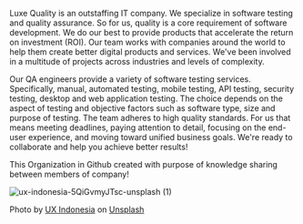 Luxe Quality is an outstaffing IT company. We specialize in software testing and quality assurance. So for us, quality is a core requirement of software development. We do our best to provide products that accelerate the return on investment (ROI). Our team works with companies around the world to help them create better digital products and services. We've been involved in a multitude of projects across industries and levels of complexity.

Our QA engineers provide a variety of software testing services. Specifically, manual, automated testing, mobile testing, API testing, security testing, desktop and web application testing. The choice depends on the aspect of testing and objective factors such as software type, size and purpose of testing. The team adheres to high quality standards. For us that means meeting deadlines, paying attention to detail, focusing on the end-user experience, and moving toward unified business goals. We're ready to collaborate and help you achieve better results!

This Organization in Github created with purpose of knowledge sharing between members of company!


![ux-indonesia-5QiGvmyJTsc-unsplash (1)](https://user-images.githubusercontent.com/61557314/233200492-df8e01fc-ae6d-41ce-b67f-b9b4a3902e09.jpg)

Photo by <a href="https://unsplash.com/@uxindo?utm_source=unsplash&utm_medium=referral&utm_content=creditCopyText">UX Indonesia</a> on <a href="https://unsplash.com/photos/5QiGvmyJTsc?utm_source=unsplash&utm_medium=referral&utm_content=creditCopyText">Unsplash</a>
